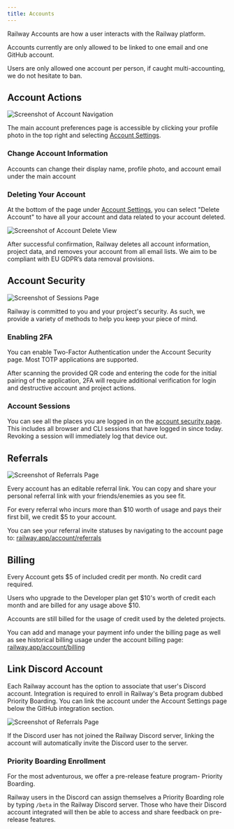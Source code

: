 ```yaml
---
title: Accounts
---
```


Railway Accounts are how a user interacts with the Railway platform.

Accounts currently are only allowed to be linked to one email and one GitHub account.

Users are only allowed one account per person, if caught multi-accounting, we do not hesitate to ban.

## Account Actions

<Image src="https://res.cloudinary.com/railway/image/upload/v1631917785/docs/account-nav_jzyaeb.png"
alt="Screenshot of Account Navigation"
layout="fixed"
width={450} height={311} quality={80} />

The main account preferences page is accessible by clicking your profile photo in the top right and selecting [Account Settings](https://railway.app/account).

### Change Account Information

Accounts can change their display name, profile photo, and account email under the main account

### Deleting Your Account

At the bottom of the page under [Account Settings](https://railway.app/account), you can select "Delete Account" to have all your account and data related to your account deleted.

<Image src="https://res.cloudinary.com/railway/image/upload/v1641244076/docs/delete_acz7hs.png"
alt="Screenshot of Account Delete View"
layout="fixed"
width={450} height={311} quality={80} />

After successful confirmation, Railway deletes all account information, project data, and removes your account from all email lists. We aim to be compliant with EU GDPR’s data removal provisions.

## Account Security

<Image src="https://res.cloudinary.com/railway/image/upload/v1631917786/docs/sessions_qo0lhw.png"
alt="Screenshot of Sessions Page"
layout="responsive"
width={1162} height={587} quality={80} />

Railway is committed to you and your project's security. As such, we provide a variety of methods to help you keep your piece of mind.

### Enabling 2FA

You can enable Two-Factor Authentication under the Account Security page. Most TOTP applications are supported.

After scanning the provided QR code and entering the code for the initial pairing of the application, 2FA will require additional verification for login and destructive account and project actions.

### Account Sessions

You can see all the places you are logged in on the [account security page](https://railway.app/account/security). This includes all browser and CLI sessions that have logged in since today. Revoking a session will immediately log that device out.

## Referrals

<Image src="https://res.cloudinary.com/railway/image/upload/v1631917786/docs/referrals_iya9mz.png"
alt="Screenshot of Referrals Page"
layout="responsive"
width={1141} height={604} quality={80} />

Every account has an editable referral link. You can copy and share your personal referral link with your friends/enemies as you see fit.

For every referral who incurs more than $10 worth of usage and pays their first bill, we credit $5 to your account.

You can see your referral invite statuses by navigating to the account page to: [railway.app/account/referrals](https://railway.app/account/referrals)

## Billing

Every Account gets $5 of included credit per month. No credit card required.

Users who upgrade to the Developer plan get $10's worth of credit each month and are billed for any usage above $10.

Accounts are still billed for the usage of credit used by the deleted projects.

You can add and manage your payment info under the billing page as well as see historical billing usage under the account billing page: [railway.app/account/billing](https://railway.app/account/billing)

## Link Discord Account

Each Railway account has the option to associate that user's Discord account. Integration is required to enroll in Railway's Beta program dubbed Priority Boarding. You can link the account under the Account Settings page below the GitHub integration section.

<Image src="https://res.cloudinary.com/railway/image/upload/v1643230045/link-discord-account_vpal68.png"
alt="Screenshot of Referrals Page"
layout="responsive"
width={642} height={326} quality={80} />

If the Discord user has not joined the Railway Discord server, linking the account will automatically invite the Discord user to the server.

### Priority Boarding Enrollment

For the most adventurous, we offer a pre-release feature program- Priority Boarding.

Railway users in the Discord can assign themselves a Priority Boarding role by typing `/beta` in the Railway Discord server. Those who have their Discord account integrated will then be able to access and share feedback on pre-release features.
